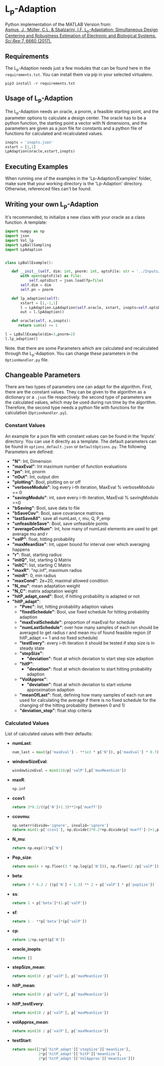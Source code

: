# L<sub>p</sub>-Adaption
Python implementation of the MATLAB Version from:  
[Asmus, J., Müller, C.L. & Sbalzarini, I.F. L<sub>p</sub>-Adaptation: Simultaneous Design Centering and Robustness Estimation of Electronic and Biological Systems. _Sci Rep_ 7, 6660 (2017).](https://www.nature.com/articles/s41598-017-03556-5)

## Requirements
The L<sub>p</sub>-Adaption needs just a few modules that can be found here in the `requirements.txt`. You can install them via 
pip in your selected virtualenv.
```shell script
pip3 install -r requirements.txt 
```

## Usage of L<sub>p</sub>-Adaption

The L<sub>p</sub>-Adaption needs an oracle, a pnorm, a feasible starting point, and the parameter options to calculate a 
design center. The oracle has to be a python function, the starting point a vector with N dimensions, and the parameters are given as a json file for constants and a python file of functions for calculated and recalculated values.
 
 ```python
inopts = 'inopts.json'
xstart = [1,1]
LpAdaption(oracle,xstart,inopts)
```

## Executing Examples
When running one of the examples in the 'Lp-Adaption/Examples' folder, make sure that your working directory is the 'Lp-Adaption' 
directory. Otherwise, referenced files can't be found. 

## Writing your own L<sub>p</sub>-Adaption 
It's recommended, to initialize a new class with your oracle as a class function. 
A template:

 ```python
import numpy as np
import json
import Vol_lp
import LpBallSampling
import LpAdaption


class LpBallExample():

    def __init__(self, dim: int, pnorm: int, optsFile: str = '../Inputs/example_lpball.json'):
        with open(optsFile) as file:
            self.optsDict = json.load(fp=file)
        self.dim = dim
        self.pn = pnorm

    def lp_adaption(self):
        xstart = [1,-1,1]
        l = LpAdaption.LpAdaption(self.oracle, xstart, inopts=self.optsDict)
        out = l.lpAdaption()

    def oracle(self, x,inopts):
       return sum(x) >= 1

l = LpBallExample(dim=3,pnorm=2)
l.lp_adaption()
```
Note. that there are some Parameters which are calculated and recalculated through the L<sub>p</sub>-Adaption.
You can change these parameters in the `OptionHandler.py` file.

## Changeable Parameters
There are two types of parameters one can adapt for the algorithm. First, there are the constant values. They can be given to the algorithm as a dictionary or a `.json` file respectively. the second type of parameters are the calculated values, which may be used during run time by the algorithm. Therefore, the second type needs a python file with functions for the calculation (`OptionHandler.py`).

### Constant Values
An example for a json file with constant values can be found in the 'Inputs' directory. You can use it directly as a template.
The default parameters can be found in `options_default.json` or  `DefaultOptions.py`.
The following Parameters are defined:
- **"N"**: Int, Dimension
- **"maxEval"**: Int maximum number of function evaluations
- **"pn"**: Int, pnorm 
- **"nOut"**: Int, output dim
- **"plotting"**: Bool, plotting on or off
- **"verboseModulo"**: log every i-th iteration, MaxEval % verboseModulo == 0
- **"savingModulo"**: int, save every i-th iteration, MaxEval % savingModulo ==0
- **"bSaving"**: Bool, save data to file
- **"bSaveCov"**: Bool, save covariance matrices
- **"lastSaveAll"**: save all numLast, r, mu, Q, P_emp
- **"unfeasibleSave"**: Bool, save unfeasible points
- **"averageCovNum"**: Int, how many of numLast elements are used to get average mu and r
- **"valP"**: float, hitting probability
- **"maxMeanSize"**: Int, upper bound for interval over which averaging happens
- **"r"**: float, starting radius
- **"initQ"**, list, starting Q Matrix
- **"initC"**: list, starting C Matrix
- **"maxR"**: "np.inf", maximum radius
- **"minR"**: 0, min radius
- **"maxCond"**: 2e+20, maximal allowed condition
- **"N_mu"**: mean adaptation weight
- **"N_C"**: matrix adaptation weight
- **"hitP_adapt_cond"**: Bool, if hitting probability is adapted or not 
- **"hitP_adapt"**: 
    - **"Pvec"**: list, hitting probability adaption values
    - **"fixedSchedule"**: Bool, use fixed schedule for hitting probability adaption
    - **"maxEvalSchedule"**: proportion of maxEval for schedule
    - **"numLastSchedule"**: over how many samples of each run should be averaged to get radius r and mean mu of found feasible region 
    (if hitP_adapt == 1 and no fixed schedule)
    - **"testEvery"**: every i-th iteration it should be tested if step size is in steady state
    - **"stepSize"**: 
        - **"deviation"**: float at which deviation to start step size adaption
    - **"hitP"**: 
        - **"deviation"**: float at which deviation to start hitting probability adaption
    - **"VolApprox"**:
        - **"deviation"**: float at which deviation to start volume approximation adaption
    - **"meanOfLast"**: float, defining how many samples of each run are used for calculating the average if there is no fixed schedule for the changing of the hitting probability
    (between 0 and 1)
    - **"deviation_stop"**: float stop criteria

### Calculated Values
List of calculated values with their defaults:
- **numLast**:
    ```python 
    num_last = max((p['maxEval'] - **1e3 * p['N']), p['maxEval'] * 0.7)
    ```

- **windowSizeEval**:
    ```python 
    windowSizeEval = min(110/p['valP'],p['maxMeanSize'])
    ```

- **maxR**:
    ```python 
    np.inf
    ```

- **ccov1**:
    ```python 
    return 3*0.2/((p['N']+1.3)**2+p['mueff'])
    ```
- **ccovmu**:
    ```python 
    np.seterr(divide='ignore', invalid='ignore')
    return min(1-p['ccov1'], np.divide(3*0.2*np.divide(p['mueff']-2+1,p['mueff']) , ((p['N']+2)**2+p['mueff']*0.2)))
    ```
- **N_mu**:
    ```python 
    return np.exp(1)*p['N']
    ```
- **Pop_size**:
    ```python 
    return max(4 + np.floor(3 * np.log(p['N'])), np.floor(2 /p['valP']))
    ```
- **beta**:
    ```python 
    return 3 * 0.2 / ((p['N'] + 1.3) ** 2 + p['valP'] * p['popSize'])
    ```
- **ss**:
    ```python 
    return 1 + p['beta']*(1-p['valP'])
    ```
- **sf**:
    ```python 
    return 1 - **p['beta']*(p['valP'])
    ```
- **cp**:
    ```python 
    return 1/np.sqrt(p['N'])
    ```
- **oracle_inopts**:
    ```python 
    return []
    ```

- **stepSize_mean**:
    ```python 
    return min(18 / p['valP'], p['maxMeanSize'])
    ```
- **hitP_mean**:
    ```python 
    return min(30 / p['valP'], p['maxMeanSize'])
    ```
- **hitP_testEvery**:
    ```python 
    return min(18 / p['valP'], p['maxMeanSize'])
    ```
- **volApprox_mean**:
    ```python 
    return min(18 / p['valP'], p['maxMeanSize'])
    ```
- **testStart**:
    ```python 
    return max([2*p['hitP_adapt']['stepSize']['meanSize'],
                2*p['hitP_adapt']['hitP']['meanSize'],
                2*p['hitP_adapt']['VolApprox']['meanSize']])
    ```


